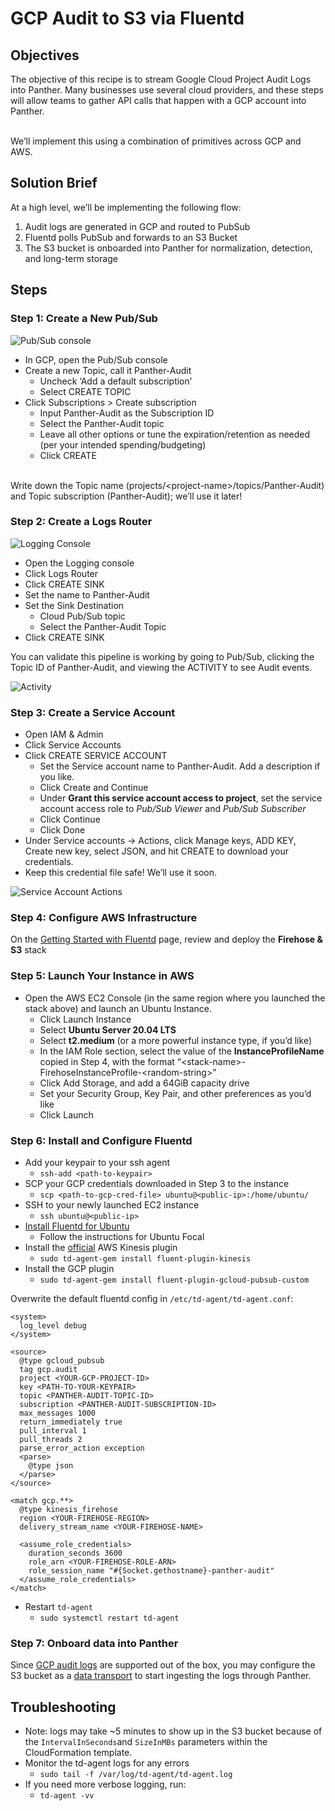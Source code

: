 # GCP Audit to S3 via Fluentd

## Objectives <a href="#objectives" id="objectives"></a>

The objective of this recipe is to stream Google Cloud Project Audit Logs into Panther. Many businesses use several cloud providers, and these steps will allow teams to gather API calls that happen with a GCP account into Panther.

\
We’ll implement this using a combination of primitives across GCP and AWS.

## Solution Brief <a href="#solution-brief" id="solution-brief"></a>

At a high level, we’ll be implementing the following flow:

1. Audit logs are generated in GCP and routed to PubSub
2. Fluentd polls PubSub and forwards to an S3 Bucket
3. The S3 bucket is onboarded into Panther for normalization, detection, and long-term storage

## Steps <a href="#steps" id="steps"></a>

### Step 1: Create a New Pub/Sub <a href="#step-1-create-a-new-pub-sub" id="step-1-create-a-new-pub-sub"></a>

![Pub/Sub console](../../.gitbook/assets/pub-sub\_console.png)

* In GCP, open the Pub/Sub console
* Create a new Topic, call it Panther-Audit
  * Uncheck ‘Add a default subscription’&#x20;
  * Select CREATE TOPIC
* Click Subscriptions > Create subscription
  * Input Panther-Audit as the Subscription ID
  * Select the Panther-Audit topic
  * Leave all other options or tune the expiration/retention as needed (per your intended spending/budgeting)
  * Click CREATE

\
Write down the Topic name (projects/\<project-name>/topics/Panther-Audit) and Topic subscription (Panther-Audit); we’ll use it later!

### Step 2: Create a Logs Router <a href="#step-2-create-a-logs-router" id="step-2-create-a-logs-router"></a>

![Logging Console](../../.gitbook/assets/logging\_console.png)

* Open the Logging console
* Click Logs Router
* Click CREATE SINK
* Set the name to Panther-Audit
* Set the Sink Destination
  * Cloud Pub/Sub topic
  * Select the Panther-Audit Topic
* Click CREATE SINK

You can validate this pipeline is working by going to Pub/Sub, clicking the Topic ID of Panther-Audit, and viewing the ACTIVITY to see Audit events.

![Activity](../../.gitbook/assets/pub-sub\_activity.png)

### Step 3: Create a Service Account <a href="#hardbreak-step-3-create-a-service-account" id="hardbreak-step-3-create-a-service-account"></a>

* Open IAM & Admin
* Click Service Accounts
* Click CREATE SERVICE ACCOUNT
  * Set the Service account name to Panther-Audit. Add a description if you like.
  * Click Create and Continue
  * Under **Grant this service account access to project**, set the service account access role to _Pub/Sub Viewer_ and _Pub/Sub Subscriber_
  * Click Continue
  * Click Done
* Under Service accounts -> Actions, click Manage keys, ADD KEY, Create new key, select JSON, and hit CREATE to download your credentials.
* Keep this credential file safe! We’ll use it soon.

![Service Account Actions](../../.gitbook/assets/service\_account\_actions.png)

### Step 4: Configure AWS Infrastructure  <a href="#step-4-configure-aws-infrastructure" id="step-4-configure-aws-infrastructure"></a>

On the [Getting Started with Fluentd](resource-guide.md) page, review and deploy the **Firehose & S3** stack

### Step 5: Launch Your Instance in AWS <a href="#step-5-launch-your-instance-in-aws" id="step-5-launch-your-instance-in-aws"></a>

* Open the AWS EC2 Console (in the same region where you launched the stack above) and launch an Ubuntu Instance.
  * Click Launch Instance
  * Select **Ubuntu Server 20.04 LTS**
  * Select **t2.medium** (or a more powerful instance type, if you’d like)
  * In the IAM Role section, select the value of the **InstanceProfileName** copied in Step 4, with the format “\<stack-name>-FirehoseInstanceProfile-\<random-string>”
  * Click Add Storage, and add a 64GiB capacity drive
  * Set your Security Group, Key Pair, and other preferences as you’d like
  * Click Launch

### Step 6: Install and Configure Fluentd <a href="#step-6-install-and-configure-fluentd" id="step-6-install-and-configure-fluentd"></a>

* Add your keypair to your ssh agent
  * `ssh-add <path-to-keypair>`
* SCP your GCP credentials downloaded in Step 3 to the instance
  * `scp <path-to-gcp-cred-file> ubuntu@<public-ip>:/home/ubuntu/`&#x20;
* SSH to your newly launched EC2 instance
  * `ssh ubuntu@<public-ip>`
* [Install Fluentd for Ubuntu](https://docs.fluentd.org/installation/install-by-deb)
  * Follow the instructions for Ubuntu Focal
* Install the [official](https://github.com/awslabs/aws-fluent-plugin-kinesis) AWS Kinesis plugin
  * `sudo td-agent-gem install fluent-plugin-kinesis`
* Install the GCP plugin
  * `sudo td-agent-gem install fluent-plugin-gcloud-pubsub-custom`

Overwrite the default fluentd config in `/etc/td-agent/td-agent.conf`:

```
<system>
  log_level debug
</system>

<source>
  @type gcloud_pubsub
  tag gcp.audit
  project <YOUR-GCP-PROJECT-ID>
  key <PATH-TO-YOUR-KEYPAIR>
  topic <PANTHER-AUDIT-TOPIC-ID>
  subscription <PANTHER-AUDIT-SUBSCRIPTION-ID>
  max_messages 1000
  return_immediately true
  pull_interval 1
  pull_threads 2
  parse_error_action exception
  <parse>
    @type json
  </parse>
</source>

<match gcp.**>
  @type kinesis_firehose
  region <YOUR-FIREHOSE-REGION>
  delivery_stream_name <YOUR-FIREHOSE-NAME>

  <assume_role_credentials>
    duration_seconds 3600
    role_arn <YOUR-FIREHOSE-ROLE-ARN>
    role_session_name "#{Socket.gethostname}-panther-audit"
  </assume_role_credentials>
</match>
```

* Restart `td-agent`
  * `sudo systemctl restart td-agent`

### Step 7: Onboard data into Panther <a href="#step-7-onboard-data-into-panther" id="step-7-onboard-data-into-panther"></a>

Since [GCP audit logs](https://docs.runpanther.io/data-onboarding/supported-logs/gcp) are supported out of the box, you may configure the S3 bucket as a [data transport](https://docs.runpanther.io/data-onboarding/data-transports/s3) to start ingesting the logs through Panther.

## **Troubleshooting**

* Note: logs may take \~5 minutes to show up in the S3 bucket because of the `IntervalInSeconds`and `SizeInMBs` parameters within the CloudFormation template.
* Monitor the td-agent logs for any errors
  * `sudo tail -f /var/log/td-agent/td-agent.log`
* If you need more verbose logging, run:
  * `td-agent -vv`
